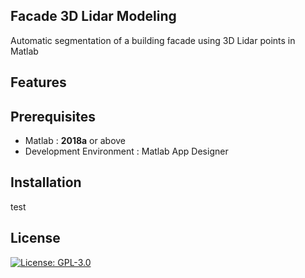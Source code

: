 ## Facade 3D Lidar Modeling
Automatic segmentation of a building facade using 3D Lidar points in Matlab
## Features

## Prerequisites
- Matlab : **2018a** or above
- Development Environment : Matlab App Designer
## Installation
test

## License

[![License: GPL-3.0](https://img.shields.io/badge/License-GPLv3-blue.svg)](https://github.com/sambakk/facade-3d-lidar-modeling/blob/master/LICENSE)    



